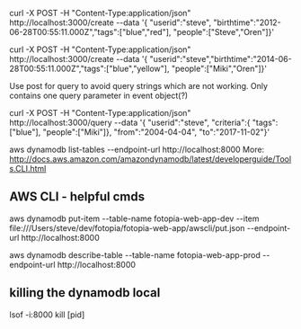 curl -X POST -H "Content-Type:application/json" http://localhost:3000/create --data '{ "userid":"steve", "birthtime":"2012-06-28T00:55:11.000Z","tags":["blue","red"], "people":["Steve","Oren"]}'

curl -X POST -H "Content-Type:application/json" http://localhost:3000/create --data '{ "userid":"steve","birthtime":"2014-06-28T00:55:11.000Z","tags":["blue","yellow"], "people":["Miki","Oren"]}'

Use post for query to avoid query strings which are not working. Only contains one query parameter in event object(?)

curl -X POST -H "Content-Type:application/json" http://localhost:3000/query --data '{ "userid":"steve", "criteria":{ "tags":["blue"], "people":["Miki"]}, "from":"2004-04-04", "to":"2017-11-02"}'



aws dynamodb list-tables --endpoint-url http://localhost:8000
More: http://docs.aws.amazon.com/amazondynamodb/latest/developerguide/Tools.CLI.html


## AWS CLI - helpful cmds

aws dynamodb put-item --table-name fotopia-web-app-dev --item file:///Users/steve/dev/fotopia/fotopia-web-app/awscli/put.json --endpoint-url http://localhost:8000

aws dynamodb describe-table --table-name fotopia-web-app-prod --endpoint-url http://localhost:8000


## killing the dynamodb local

lsof -i:8000
kill [pid]
